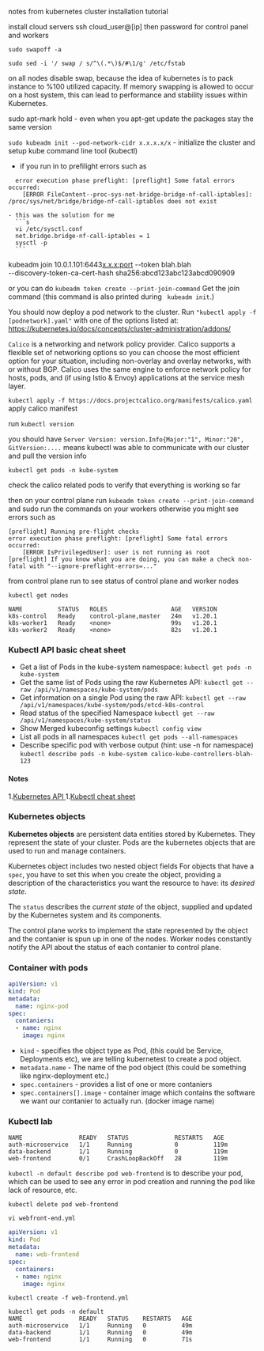 notes from kubernetes cluster installation tutorial

install cloud servers ssh cloud_user@[ip] then password for control panel and workers

`sudo swapoff -a`

`sudo sed -i '/ swap / s/^\(.*\)$/#\1/g' /etc/fstab`

 on all nodes disable swap, because the idea of kubernetes is to pack instance to %100
 utilized capacity. If memory swapping is allowed to occur on a host system, this can lead to performance and stability issues within Kubernetes. 

sudo apt-mark hold <package> - even when you apt-get update the packages stay the same version

`sudo kubeadm init --pod-network-cidr x.x.x.x/x` - initialize the cluster and setup kube command line tool (kubectl)
  - if you run in to prefilight errors such as
  
  ```
    error execution phase preflight: [preflight] Some fatal errors occurred:
	  [ERROR FileContent--proc-sys-net-bridge-bridge-nf-call-iptables]: /proc/sys/net/bridge/bridge-nf-call-iptables does not exist
  ```

    - this was the solution for me
      ```s
      vi /etc/sysctl.conf
      net.bridge.bridge-nf-call-iptables = 1
      sysctl -p
      ```

kubeadm join 10.0.1.101:6443<x.x.x:port> --token blah.blah \
    --discovery-token-ca-cert-hash sha256:abcd123abc123abcd090909

or you can do 
 `kubeadm token create --print-join-command`
Get the join command (this command is also printed during ` kubeadm init`.)

You should now deploy a pod network to the cluster.
Run `"kubectl apply -f [podnetwork].yaml"` with one of the options listed at:
  https://kubernetes.io/docs/concepts/cluster-administration/addons/


`Calico` is a networking and network policy provider. Calico supports a flexible set of networking options so you can choose the most efficient option for your situation, including non-overlay and overlay networks, with or without BGP. Calico uses the same engine to enforce network policy for hosts, pods, and (if using Istio & Envoy) applications at the service mesh layer.

`kubectl apply -f https://docs.projectcalico.org/manifests/calico.yaml` apply calico manifest

run `kubectl version`

you should have 
`Server Version: version.Info{Major:"1", Minor:"20", GitVersion:....`
means kubectl was able to communicate with our cluster and pull the version info

`kubectl get pods -n kube-system`

check the calico related pods to verify that everything is working so far

then on your control plane run 
`kubeadm token create --print-join-command`
and sudo run the commands on your workers otherwise you might see errors such as
```
[preflight] Running pre-flight checks
error execution phase preflight: [preflight] Some fatal errors occurred:
	[ERROR IsPrivilegedUser]: user is not running as root
[preflight] If you know what you are doing, you can make a check non-fatal with "--ignore-preflight-errors=..."
```

from control plane run to see status of control plane and worker nodes

`kubectl get nodes`

```
NAME          STATUS   ROLES                  AGE   VERSION
k8s-control   Ready    control-plane,master   24m   v1.20.1
k8s-worker1   Ready    <none>                 99s   v1.20.1
k8s-worker2   Ready    <none>                 82s   v1.20.1
```
### Kubectl API basic cheat sheet

- Get a list of Pods in the kube-system namespace:
  `kubectl get pods -n kube-system`
- Get the same list of Pods using the raw Kubernetes API:
  `kubectl get --raw /api/v1/namespaces/kube-system/pods`
- Get information on a single Pod using the raw API:
  `kubectl get --raw /api/v1/namespaces/kube-system/pods/etcd-k8s-control`
- Read status of the specified Namespace
  `kubectl get --raw /api/v1/namespaces/kube-system/status`
- Show Merged kubeconfig settings
  `kubectl config view`
- List all pods in all namespaces
 `kubectl get pods --all-namespaces`
- Describe specific pod with verbose output (hint: use -n for namespace)
`kubectl describe pods -n kube-system calico-kube-controllers-blah-123`


#### Notes

1.[Kubernetes API ](https://kubernetes.io/docs/reference/kubernetes-api/)
1.[Kubectl cheat sheet](https://kubernetes.io/docs/reference/kubectl/cheatsheet/)

### Kubernetes objects

**Kubernetes objects** are persistent data entities stored by Kubernetes. They represent the state of your cluster. Pods are the kubernetes objects that are used to run and manage containers.

Kubernetes object includes two nested object fields
For objects that have a `spec`, you have to set this when you create the object, providing a description of the characteristics you want the resource to have: its *desired state*.

The `status` describes the *current state* of the object, supplied and updated by the Kubernetes system and its components.

The control plane works to implement the state represented by the object and the contanier is spun up in one of the nodes. Worker nodes constantly notify the API about the status of each contanier to control plane.

### Container with pods

```yaml
apiVersion: v1
kind: Pod
metadata:
  name: nginx-pod
spec:
  contaniers:
  - name: nginx
    image: nginx
```

- `kind` - specifies the object type as Pod, (this could be Service, Deployments etc), we are telling kubernetest to create a pod object.
- `metadata.name` - The name of the pod object (this could be something like nginx-deployment etc.)
- `spec.containers` - provides a list of one or more contaniers
- `spec.containers[].image` - container image which contains the software we want our contanier to actually run. (docker image name) 

### Kubectl lab

```kubectl get pods -n default
NAME                READY   STATUS             RESTARTS   AGE
auth-microservice   1/1     Running            0          119m
data-backend        1/1     Running            0          119m
web-frontend        0/1     CrashLoopBackOff   28         119m
```

`kubectl -n default describe pod web-frontend`
is to describe your pod, which can be used to see any error in pod creation and running the pod like lack of resource, etc.

`kubectl delete pod web-frontend`

`vi webfront-end.yml`

```yaml
apiVersion: v1
kind: Pod
metadata:
  name: web-frontend
spec:
  containers:
  - name: nginx
    image: nginx
```

`kubectl create -f web-frontend.yml`

```
kubectl get pods -n default
NAME                READY   STATUS    RESTARTS   AGE
auth-microservice   1/1     Running   0          49m
data-backend        1/1     Running   0          49m
web-frontend        1/1     Running   0          71s
```